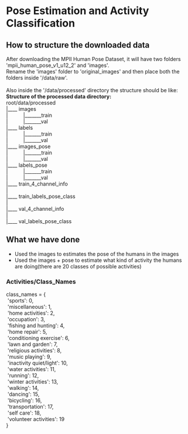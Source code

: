 <h1>Pose Estimation and Activity Classification</h1>

<h2>How to structure the downloaded data</h2>
<p>After downloading the MPII Human Pose Dataset, it will have two folders 'mpii_human_pose_v1_u12_2' and 'images'.<br>
Rename the 'images' folder to 'original_images' and then place both the folders inside '/data/raw'.<br>
<br>
Also inside the '/data/processed' directory the structure should be like:<br>
<b>Structure of the processed data directory:</b><br>
root/data/processed<br>
|____ images<br>
|&emsp;&emsp;&emsp;|_______train<br>
|&emsp;&emsp;&emsp;|_______val<br>
|____ labels<br>
|&emsp;&emsp;&emsp;|_______train<br>
|&emsp;&emsp;&emsp;|_______val<br>
|____ images_pose<br>
|&emsp;&emsp;&emsp;|_______train<br>
|&emsp;&emsp;&emsp;|_______val<br>
|____ labels_pose<br>
|&emsp;&emsp;&emsp;|_______train<br>
|&emsp;&emsp;&emsp;|_______val<br>
|____ train_4_channel_info<br>
|<br>
|____ train_labels_pose_class<br>
|<br>
|____ val_4_channel_info<br>
|<br>
|____ val_labels_pose_class<br>
</p>

<h2>What we have done</h2>
<ul>
    <li>Used the images to estimates the pose of the humans in the images
    <li>Used the images + pose to estimate what kind of activity the humans are doing(there are 20 classes of possible activities)
</ul>

<h3>Activities/Class_Names</h3>
class_names = {<br>
&nbsp;'sports': 0,<br>
&nbsp;'miscellaneous': 1,<br>
&nbsp;'home activities': 2,<br>
&nbsp;'occupation': 3,<br>
&nbsp;'fishing and hunting': 4,<br>
&nbsp;'home repair': 5,<br>
&nbsp;'conditioning exercise': 6,<br>
&nbsp;'lawn and garden': 7,<br>
&nbsp;'religious activities': 8,<br>
&nbsp;'music playing': 9,<br>
&nbsp;'inactivity quiet/light': 10,<br>
&nbsp;'water activities': 11,<br>
&nbsp;'running': 12,<br>
&nbsp;'winter activities': 13,<br>
&nbsp;'walking': 14,<br>
&nbsp;'dancing': 15,<br>
&nbsp;'bicycling': 16,<br>
&nbsp;'transportation': 17,<br>
&nbsp;'self care': 18,<br>
&nbsp;'volunteer activities': 19<br>
}
